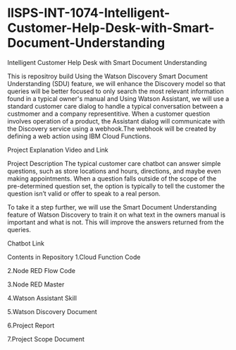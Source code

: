 # llSPS-INT-1074-Intelligent-Customer-Help-Desk-with-Smart-Document-Understanding
Intelligent Customer Help Desk with Smart Document Understanding

This is repositroy build Using the Watson Discovery Smart Document Understanding (SDU) feature, we will enhance the Discovery model so that queries will be better focused to only search the most relevant information found in a typical owner's manual and Using Watson Assistant, we will use a standard customer care dialog to handle a typical conversation between a custmomer and a company representitive. When a customer question involves operation of a product, the Assistant dialog will communicate with the Discovery service using a webhook.The webhook will be created by defining a web action using IBM Cloud Functions.

Project Explanation Video and Link


Project Description
The typical customer care chatbot can answer simple questions, such as store locations and hours, directions, and maybe even making appointments. When a question falls outside of the scope of the pre-determined question set, the option is typically to tell the customer the question isn’t valid or offer to speak to a real person.

To take it a step further, we will use the Smart Document Understanding feature of Watson Discovery to train it on what text in the owners manual is important and what is not. This will improve the answers returned from the queries.

Chatbot Link


Contents in Repository
1.Cloud Function Code

2.Node RED Flow Code

3.Node RED Master

4.Watson Assistant Skill

5.Watson Discovery Document

6.Project Report

7.Project Scope Document
